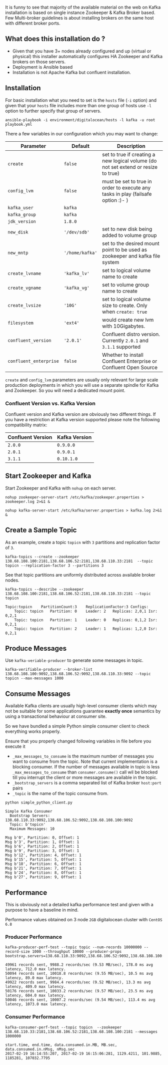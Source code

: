 It is funny to see that majority of the available material on the web on Kafka installation is based on single instance Zookeeper & Kafka Broker based.
Few Multi-broker guidelines is about installing brokers on the same host with different broker ports.

## What does this installation do ?
* Given that you have 3+ nodes already configured and up (virtual or physical) this installer automatically configures HA Zookeeper and Kafka brokers on those servers.
* Deployment is Ansible based
* Installation is not Apache Kafka but confluent installation.

## Installation
For basic installation what you need to set is the `hosts` file (`-i` option) and given that your `hosts` file includes more than one group of hosts use `-l` option to further specify that group of servers.

```
ansible-playbook -i environment/digitalocean/hosts -l kafka -u root playbook.yml
```

There a few variables in our configuration which you may want to change:

| Parameter | Default | Description |
|-----------|---------|-------------|
| `create`  | `false` | set to true if creating a new logical volume (do not set extend or resize to true)            |
| `config_lvm`         |  `false`        |   must be set to true in order to execute any tasks in play (failsafe option :)- )           |
| `kafka_user`        |  `kafka`       |             |
| `kafka_group`       | `kafka`        |             |
| `jdk_version`       | `1.8.0`        |             |
| `new_disk`          |  `'/dev/sdb'`       |  set to new disk being added to volume group           |
| `new_mntp`          |   `'/home/kafka'`      | set to the desired mount point to be used as zookeeper and kafka file system             |
| `create_lvname`          |   `'kafka_lv'`      |   set to logical volume name to create          |
| `create_vgname`          |    `'kafka_vg'`     |   set to volume group name to create          |
| `create_lvsize`          |   `'10G'`      |    set to logical volume size to create. Only when `create: true`         |
| `filesystem`          |  `'ext4'`       |   would create new lvm with 10Gigabytes.        |
| `confluent_version`          |  `'2.0.1'`       |   Confluent distro version. Currently `2.0.1` and `3.1.1` supported        |
| `confluent_enterprise`          |  `false`       |   Whether to install Confluent Enterprise or Confluent Open Source        |

`create` and `config_lvm` parameters are usually only relevant for large scale production deployments in which you will use a separate spindle for Kafka and Zookeeper. So you will need a dedicated mount point.

### Confluent Version vs. Kafka Version
Confluent version and Kafka version are obviously two different things. If you have a restriction at Kafka version supported please note the following compatibility matrix:


| Confluent Version | Kafka Version |
|-------------------|---------------|
| `2.0.0`           | `0.9.0.0`     |
| `2.0.1`           | `0.9.0.1`     |
| `3.1.1`           | `0.10.1.0`    |


## Start Zookeeper and Kafka
Start Zookeeper and Kafka with `nohup` on each server.

```
nohup zookeeper-server-start /etc/kafka/zookeeper.properties > zookeeper.log 2>&1 &
```

```
nohup kafka-server-start /etc/kafka/server.properties > kafka.log 2>&1 &
```
## Create a Sample Topic
As an example, create a topic `topicn` with `3` partitions and replication factor of `3`.

```
kafka-topics --create --zookeeper 138.68.108.100:2181,138.68.106.52:2181,138.68.110.33:2181  --topic topicn --replication-factor 3 --partitions 3
```

See that topic partitions are uniformly distributed across available broker nodes.

```
kafka-topics --describe --zookeeper 138.68.108.100:2181,138.68.106.52:2181,138.68.110.33:2181 --topic topicn
```

```
Topic:topicn	PartitionCount:3	ReplicationFactor:3	Configs:
	Topic: topicn	Partition: 0	Leader: 2	Replicas: 2,0,1	Isr: 0,2,1
	Topic: topicn	Partition: 1	Leader: 0	Replicas: 0,1,2	Isr: 0,2,1
	Topic: topicn	Partition: 2	Leader: 1	Replicas: 1,2,0	Isr: 0,2,1
```

## Produce Messages

Use `kafka-veriable-producer` to generate some messages in topic.

```
kafka-verifiable-producer --broker-list 138.68.108.100:9092,138.68.106.52:9092,138.68.110.33:9092 --topic topicn --max-messages 1000
```

## Consume Messages
Available Kafka clients are usually high-level consumer clients which may not be suitable for some applications guarantee **exactly once** semantics by using a transactional behaviour at consumer site.

So we have bundled a simple Python simple consumer client to check everything works properly.

Ensure that you properly changed following variables in file before you execute it

* `_max_messages_to_consume` is the maximum number of messages you want to consume from the topic. Note that current implementation is a blocking consumer. If the number of messages available in topic is less `_max_messages_to_consume` than `consumer.consume()` call wil be blocked till you interrupt the client or more messages are available in the topic.
* `_bootstrap_servers` is a comma separated list of Kafka broker `host:port` pairs
* `_topic` is the name of the topic consume from.


```
python simple_python_client.py
```

```
Simple Kafka Consumer
  Bootstrap Servers: 138.68.110.33:9092,138.68.106.52:9092,138.68.108.100:9092
  Topic: b'topicn'
  Maximum Messages: 10

Msg b'0', Partition: 0, Offset: 1
Msg b'3', Partition: 1, Offset: 1
Msg b'6', Partition: 2, Offset: 1
Msg b'9', Partition: 3, Offset: 1
Msg b'12', Partition: 4, Offset: 1
Msg b'15', Partition: 5, Offset: 1
Msg b'18', Partition: 6, Offset: 1
Msg b'21', Partition: 7, Offset: 1
Msg b'24', Partition: 8, Offset: 1
Msg b'27', Partition: 9, Offset: 1
```

## Performance
This is obviously not a detailed kafka performance test and given with a purpose to have a baseline in mind.

Performance values obtained on 3 node `2GB` digitalocean cluster with `CentOS 6.8`


### Producer Performance

```
kafka-producer-perf-test --topic topic --num-records 10000000 --record-size 1000 --throughput 10000 --producer-props bootstrap.servers=138.68.110.33:9092,138.68.106.52:9092,138.68.108.100:9092
```

```
49961 records sent, 9988.2 records/sec (9.53 MB/sec), 178.0 ms avg latency, 712.0 max latency.
50094 records sent, 10018.8 records/sec (9.55 MB/sec), 10.5 ms avg latency, 89.0 max latency.
49922 records sent, 9984.4 records/sec (9.52 MB/sec), 13.3 ms avg latency, 409.0 max latency.
50176 records sent, 10033.2 records/sec (9.57 MB/sec), 23.5 ms avg latency, 604.0 max latency.
50046 records sent, 10007.2 records/sec (9.54 MB/sec), 113.4 ms avg latency, 1073.0 max latency.
````

### Consumer Performance

```
kafka-consumer-perf-test --topic topicn  --zookeeper 138.68.110.33:2181,138.68.106.52:2181,138.68.108.100:2181 --messages 1000000
```

```
start.time, end.time, data.consumed.in.MB, MB.sec, data.consumed.in.nMsg, nMsg.sec
2017-02-19 16:14:55:207, 2017-02-19 16:15:06:281, 1129.4211, 101.9885, 1185281, 107032.7795
```
